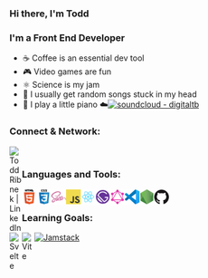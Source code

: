 ### Hi there, I'm Todd

### I'm a Front End Developer

- ☕ Coffee is an essential dev tool
- :video_game: Video games are fun
- ⚛ Science is my jam
- :musical_note: I usually get random songs stuck in my head
- :musical_keyboard: I play a little piano :cloud:[<img alt="soundcloud - digitaltb" src="https://a-v2.sndcdn.com/assets/images/wordmark-ui-evo-1886d3ea.svg"/>][soundcloud]

### Connect & Network:

[<img align="left" alt="Todd Ribnek | LinkedIn" width="22px" src="https://cdn.jsdelivr.net/npm/simple-icons@v3/icons/linkedin.svg" />][linkedin]
<br/>

### Languages and Tools:

<img align="left" alt="HTML5" width="26px" src="https://raw.githubusercontent.com/github/explore/80688e429a7d4ef2fca1e82350fe8e3517d3494d/topics/html/html.png" />
<img align="left" alt="CSS3" width="26px" src="https://raw.githubusercontent.com/github/explore/80688e429a7d4ef2fca1e82350fe8e3517d3494d/topics/css/css.png" />
<img align="left" alt="Sass" width="26px" src="https://raw.githubusercontent.com/github/explore/80688e429a7d4ef2fca1e82350fe8e3517d3494d/topics/sass/sass.png" />
<img align="left" alt="JavaScript" width="26px" src="https://raw.githubusercontent.com/github/explore/80688e429a7d4ef2fca1e82350fe8e3517d3494d/topics/javascript/javascript.png" />
<img align="left" alt="React" width="26px" src="https://raw.githubusercontent.com/github/explore/80688e429a7d4ef2fca1e82350fe8e3517d3494d/topics/react/react.png" />
<img align="left" alt="Gatsby" width="26px" src="https://raw.githubusercontent.com/github/explore/e94815998e4e0713912fed477a1f346ec04c3da2/topics/gatsby/gatsby.png" />
<img align="left" alt="GraphQL" width="26px" src="https://raw.githubusercontent.com/github/explore/80688e429a7d4ef2fca1e82350fe8e3517d3494d/topics/graphql/graphql.png" />
<img align="left" alt="Visual Studio Code" width="26px" src="https://raw.githubusercontent.com/github/explore/80688e429a7d4ef2fca1e82350fe8e3517d3494d/topics/visual-studio-code/visual-studio-code.png" />
<img align="left" alt="Node.js" width="26px" src="https://raw.githubusercontent.com/github/explore/80688e429a7d4ef2fca1e82350fe8e3517d3494d/topics/nodejs/nodejs.png" />
<img align="left" alt="GitHub" width="26px" src="https://raw.githubusercontent.com/github/explore/78df643247d429f6cc873026c0622819ad797942/topics/github/github.png" />
<br />

### Learning Goals:

[<img align="left" alt="Svelte" width="22px" src="https://cdn.jsdelivr.net/npm/simple-icons@3.13.0/icons/svelte.svg" />][svelte]

[<img align="left" alt="Vite" width="22px" src="https://vitejs.dev/logo.svg" />][vite]

[<img alt="Jamstack" width="130px" style="margin-top: -7px;" src="https://raw.githubusercontent.com/jamstack/jamstack.org/main/src/site/img/logo/svg/Jamstack_Logo_Original.svg" />][jamstack]

[linkedin]: https://www.linkedin.com/in/toddribnek/
[svelte]: https://svelte.dev/
[jamstack]: https://jamstack.org/
[vite]: https://vitejs.dev/
[soundcloud]: https://soundcloud.com/digitaltb

